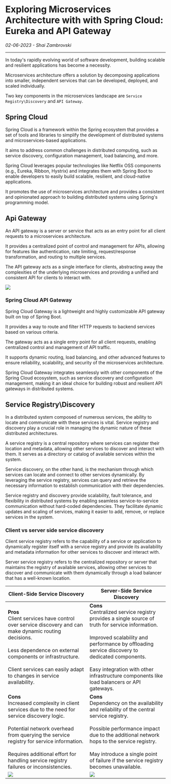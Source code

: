 # Exploring Microservices Architecture with with Spring Cloud: Eureka and API Gateway
*02-06-2023 - Shai Zambrovski*

------------
In today's rapidly evolving world of software development, building scalable and resilient applications has become a necessity.

Microservices architecture offers a solution by decomposing applications into smaller, independent services that can be developed, deployed, and scaled individually.

Two key components in the microservices landscape are `Service Registry\Discovery` and `API Gateway`.
## Spring Cloud
Spring Cloud is a framework within the Spring ecosystem that provides a set of tools and libraries to simplify the development of distributed systems and microservices-based applications.

It aims to address common challenges in distributed computing, such as service discovery, configuration management, load balancing, and more.

Spring Cloud leverages popular technologies like Netflix OSS components (e.g., Eureka, Ribbon, Hystrix) and integrates them with Spring Boot to enable developers to easily build scalable, resilient, and cloud-native applications.

It promotes the use of microservices architecture and provides a consistent and opinionated approach to building distributed systems using Spring's programming model.

## Api Gateway
An API gateway is a server or service that acts as an entry point for all client requests to a microservices architecture.

It provides a centralized point of control and management for APIs, allowing for features like authentication, rate limiting, request/response transformation, and routing to multiple services.

The API gateway acts as a single interface for clients, abstracting away the complexities of the underlying microservices and providing a unified and consistent API for clients to interact with.

![](https://shaikezam.com/style/api-gateway-2.png)

### Spring Cloud API Gateway
Spring Cloud Gateway is a lightweight and highly customizable API gateway built on top of Spring Boot.

It provides a way to route and filter HTTP requests to backend services based on various criteria.

The gateway acts as a single entry point for all client requests, enabling centralized control and management of API traffic.

It supports dynamic routing, load balancing, and other advanced features to ensure reliability, scalability, and security of the microservices architecture.

Spring Cloud Gateway integrates seamlessly with other components of the Spring Cloud ecosystem, such as service discovery and configuration management, making it an ideal choice for building robust and resilient API gateways in distributed systems.

## Service Registry\Discovery
In a distributed system composed of numerous services, the ability to locate and communicate with these services is vital. Service registry and discovery play a crucial role in managing the dynamic nature of these distributed architectures.

A service registry is a central repository where services can register their location and metadata, allowing other services to discover and interact with them. It serves as a directory or catalog of available services within the system.

Service discovery, on the other hand, is the mechanism through which services can locate and connect to other services dynamically. By leveraging the service registry, services can query and retrieve the necessary information to establish communication with their dependencies.

Service registry and discovery provide scalability, fault tolerance, and flexibility in distributed systems by enabling seamless service-to-service communication without hard-coded dependencies. They facilitate dynamic updates and scaling of services, making it easier to add, remove, or replace services in the system.

### Client vs server side service discovery
Client service registry refers to the capability of a service or application to dynamically register itself with a service registry and provide its availability and metadata information for other services to discover and interact with.

Server service registry refers to the centralized repository or server that maintains the registry of available services, allowing other services to discover and communicate with them dynamically through a load balancer that has a well-known location.

| Client-Side Service Discovery | Server-Side Service Discovery |
| ------------ | ------------ |
|  **Pros**<br>Client services have control over service discovery and can make dynamic routing decisions.<br><br>Less dependence on external components or infrastructure.<br><br>Client services can easily adapt to changes in service availability. |  **Cons**<br>Centralized service registry provides a single source of truth for service information.<br><br>Improved scalability and performance by offloading service discovery to dedicated components.<br><br>Easy integration with other infrastructure components like load balancers or API gateways.  |
|  **Cons**<br>Increased complexity in client services due to the need for service discovery logic.<br><br>Potential network overhead from querying the service registry for service information.<br><br>Requires additional effort for handling service registry failures or inconsistencies.| **Cons**<br>Dependency on the availability and reliability of the central service registry.<br><br>Possible performance impact due to the additional network hops to the service registry.<br><br>May introduce a single point of failure if the service registry becomes unavailable. |
| ![](https://shaikezam.com/style/client-side-client-registry.png) | ![](https://shaikezam.com/style/server-side-client-registry.png) |
